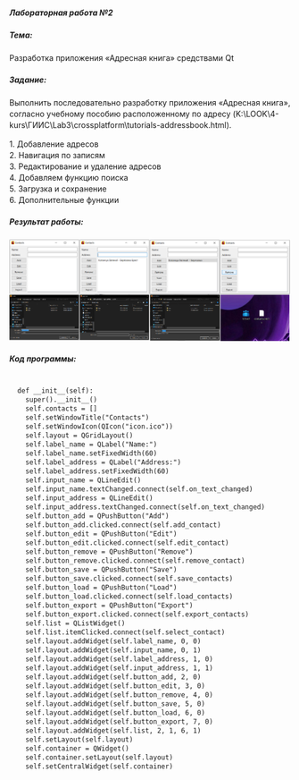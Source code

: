 <h5>Лабораторная работа №2</h5>

<h5>Тема:</h5>
<p style="line-height: 20px;">
Разработка приложения «Адресная книга» средствами Qt
</p>

<h5>Задание:</h5>
<p style="line-height: 20px;">
Выполнить последовательно разработку приложения «Адресная книга», согласно учебному пособию расположенному по адресу (K:\LOOK\4-kurs\ГИИС\Lab3\crossplatform\tutorials-addressbook.html).
</p>
<div style="line-height: 20px;">
1. Добавление адресов<br>
2. Навигация по записям<br>
3. Редактирование и удаление адресов<br>
4. Добавляем функцию поиска<br>
5. Загрузка и сохранение<br>
6. Дополнительные функции<br>
</div>

<h5>Результат работы:</h5>

<img src="./images/examples.png"/>

<h5>Код программы:</h5>

```class MainWindow(QMainWindow):

  def __init__(self):
    super().__init__()
    self.contacts = []
    self.setWindowTitle("Contacts")
    self.setWindowIcon(QIcon("icon.ico"))
    self.layout = QGridLayout()
    self.label_name = QLabel("Name:")
    self.label_name.setFixedWidth(60)
    self.label_address = QLabel("Address:")
    self.label_address.setFixedWidth(60)
    self.input_name = QLineEdit()
    self.input_name.textChanged.connect(self.on_text_changed)
    self.input_address = QLineEdit()
    self.input_address.textChanged.connect(self.on_text_changed)
    self.button_add = QPushButton("Add")
    self.button_add.clicked.connect(self.add_contact)
    self.button_edit = QPushButton("Edit")
    self.button_edit.clicked.connect(self.edit_contact)
    self.button_remove = QPushButton("Remove")
    self.button_remove.clicked.connect(self.remove_contact)
    self.button_save = QPushButton("Save")
    self.button_save.clicked.connect(self.save_contacts)
    self.button_load = QPushButton("Load")
    self.button_load.clicked.connect(self.load_contacts)
    self.button_export = QPushButton("Export")
    self.button_export.clicked.connect(self.export_contacts)
    self.list = QListWidget()
    self.list.itemClicked.connect(self.select_contact)
    self.layout.addWidget(self.label_name, 0, 0)
    self.layout.addWidget(self.input_name, 0, 1)
    self.layout.addWidget(self.label_address, 1, 0)
    self.layout.addWidget(self.input_address, 1, 1)
    self.layout.addWidget(self.button_add, 2, 0)
    self.layout.addWidget(self.button_edit, 3, 0)
    self.layout.addWidget(self.button_remove, 4, 0)
    self.layout.addWidget(self.button_save, 5, 0)
    self.layout.addWidget(self.button_load, 6, 0)
    self.layout.addWidget(self.button_export, 7, 0)
    self.layout.addWidget(self.list, 2, 1, 6, 1)
    self.setLayout(self.layout)
    self.container = QWidget()
    self.container.setLayout(self.layout)
    self.setCentralWidget(self.container)
```
